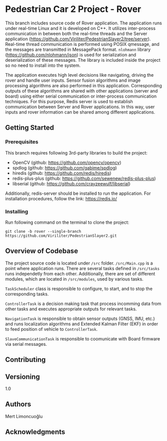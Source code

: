 # Pedestrian Car 2 Project - Rover
This branch includes source code of Rover application. The application runs under real-time Linux and it is developed on C++. It utilizes inter-process communication in between both the real-time threads and the Server application (https://github.com/Viriliter/PedestrianSlayer2/tree/server). Real-time thread communication is performed using POSIX qmessage, and the messages are transmitted in MessagePack format. ```nlohmann``` library (https://github.com/nlohmann/json) is used for serialization and deserialization of these messages. The library is included inside the project so no need to install into the system. 

The application executes high level decisions like navigating, driving the rover and handle user inputs. Sensor fusion algorithms and image processing algorithms are also performed in this application. Corresponding outputs of these algorithms are shared with other applications (server and board) using either serial communication or inter-process communication techniques. For this purpose, Redis server is used to establish communication between Server and Rover applications. In this way, user inputs and rover information can be shared among different applications.
 
## Getting Started

### Prerequisites
This branch requires following 3rd-party libraries to build the project:

* OpenCV  (github: https://github.com/opencv/opencv)
* spdlog  (github: https://github.com/gabime/spdlog)
* hiredis  (github: https://github.com/redis/hiredis)
* redis-plus-plus (github: https://github.com/sewenew/redis-plus-plus)
* libserial  (github: https://github.com/crayzeewulf/libserial)

Additionally, redis-server should be installed to run the application. For installation procedures, follow the link: https://redis.io/

### Installing
Run following command on the terminal to clone the project:
```
git clone -b rover --single-branch https://github.com/Viriliter/PedestrianSlayer2.git
```

## Overview of Codebase
 The project source code is located under ```/src``` folder. ```/src/Main.cpp``` is a point where application runs. There are several tasks defined in  ```/src/tasks``` runs independetly from each other. Additionally, there are set of different modules, which are located in ```/src/modules```, used by various tasks.
 
 ```TaskScheduler``` class is responsible to configure, to start, and to stop the corresponding tasks.

 ```ControllerTask``` is a decision making task that process incomming data from other tasks and executes appropriate outputs for relevant tasks. 

 ```NavigationTask``` is responsible to obtain sensor outputs (GNSS, IMU, etc.) and runs localization algorithms and Extended Kalman Filter (EKF) in order to feed position of vehicle to ```ControllerTask```. 

 ```SlaveCommunicationTask``` is responsible to coomunicate with  Board firmware via serial messages.


## Contributing

## Versioning
1.0

## Authors
Mert Limoncuoğlu

## Acknowledgments

